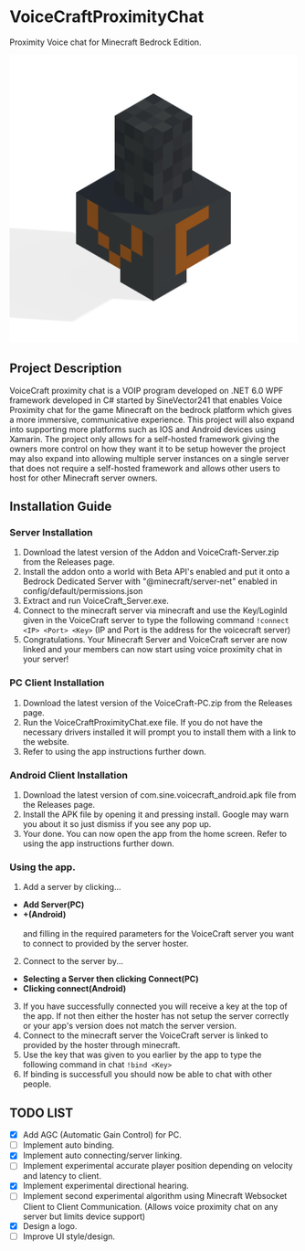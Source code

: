 # VoiceCraftProximityChat

Proximity Voice chat for Minecraft Bedrock Edition.

![VoiceCraft](./VoiceCraft.Mobile/VoiceCraft.Mobile.Android/Resources/drawable/vc.png)

## Project Description
VoiceCraft proximity chat is a VOIP program developed on .NET 6.0 WPF framework developed in C# started by SineVector241 that enables Voice Proximity chat for the game Minecraft on the bedrock platform which gives a more immersive, communicative experience. This project will also expand into supporting more platforms such as IOS and Android devices using Xamarin. The project only allows for a self-hosted framework giving the owners more control on how they want it to be setup however the project may also expand into allowing multiple server instances on a single server that does not require a self-hosted framework and allows other users to host for other Minecraft server owners.

## Installation Guide
### Server Installation
1. Download the latest version of the Addon and VoiceCraft-Server.zip from the Releases page.
2. Install the addon onto a world with Beta API's enabled and put it onto a Bedrock Dedicated Server with "@minecraft/server-net" enabled in config/default/permissions.json
3. Extract and run VoiceCraft_Server.exe.
4. Connect to the minecraft server via minecraft and use the Key/LoginId given in the VoiceCraft server to type the following command `!connect <IP> <Port> <Key>` (IP and Port is the address for the voicecraft server)
5. Congratulations. Your Minecraft Server and VoiceCraft server are now linked and your members can now start using voice proximity chat in your server!

### PC Client Installation
1. Download the latest version of the VoiceCraft-PC.zip from the Releases page.
2. Run the VoiceCraftProximityChat.exe file. If you do not have the necessary drivers installed it will prompt you to install them with a link to the website.
3. Refer to using the app instructions further down.

### Android Client Installation
1. Download the latest version of com.sine.voicecraft_android.apk file from the Releases page.
2. Install the APK file by opening it and pressing install. Google may warn you about it so just dismiss if you see any pop up.
3. Your done. You can now open the app from the home screen. Refer to using the app instructions further down.

### Using the app.
1. Add a server by clicking...
- **Add Server(PC)**
- **+(Android)** <br><br> and filling in the required parameters for the VoiceCraft server you want to connect to provided by the server hoster.

2. Connect to the server by...
- **Selecting a Server then clicking Connect(PC)**
- **Clicking connect(Android)**
3. If you have successfully connected you will receive a key at the top of the app. If not then either the hoster has not setup the server correctly or your app's version does not match the server version.
4. Connect to the minecraft server the VoiceCraft server is linked to provided by the hoster through minecraft.
5. Use the key that was given to you earlier by the app to type the following command in chat `!bind <Key>`
6. If binding is successfull you should now be able to chat with other people.

## TODO LIST
- [x] Add AGC (Automatic Gain Control) for PC.
- [ ] Implement auto binding.
- [x] Implement auto connecting/server linking.
- [ ] Implement experimental accurate player position depending on velocity and latency to client.
- [x] Implement experimental directional hearing.
- [ ] Implement second experimental algorithm using Minecraft Websocket Client to Client Communication. (Allows voice proximity chat on any server but limits device support)
- [x] Design a logo.
- [ ] Improve UI style/design.
